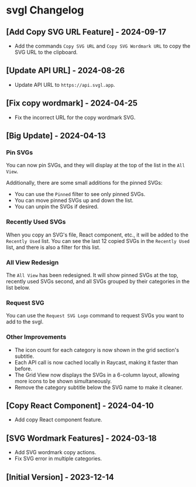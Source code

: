 # svgl Changelog

## [Add Copy SVG URL Feature] - 2024-09-17

- Add the commands `Copy SVG URL` and `Copy SVG Wordmark URL` to copy the SVG URL to the clipboard.

## [Update API URL] - 2024-08-26

- Update API URL to `https://api.svgl.app`.

## [Fix copy wordmark] - 2024-04-25

- Fix the incorrect URL for the copy wordmark SVG.

## [Big Update] - 2024-04-13

### Pin SVGs

You can now pin SVGs, and they will display at the top of the list in the `All View`.

Additionally, there are some small additions for the pinned SVGs:

- You can use the `Pinned` filter to see only pinned SVGs.
- You can move pinned SVGs up and down the list.
- You can unpin the SVGs if desired.

### Recently Used SVGs

When you copy an SVG's file, React component, etc., it will be added to the `Recently Used` list. You can see the last 12 copied SVGs in the `Recently Used` list, and there is also a filter for this list.

### All View Redesign

The `All View` has been redesigned. It will show pinned SVGs at the top, recently used SVGs second, and all SVGs grouped by their categories in the list below.

### Request SVG

You can use the `Request SVG Logo` command to request SVGs you want to add to the svgl.

### Other Improvements

- The icon count for each category is now shown in the grid section's subtitle.
- Each API call is now cached locally in Raycast, making it faster than before.
- The Grid View now displays the SVGs in a 6-column layout, allowing more icons to be shown simultaneously.
- Remove the category subtitle below the SVG name to make it cleaner.

## [Copy React Component] - 2024-04-10
- Add copy React component feature.

## [SVG Wordmark Features] - 2024-03-18
- Add SVG wordmark copy actions.
- Fix SVG error in multiple categories.

## [Initial Version] - 2023-12-14